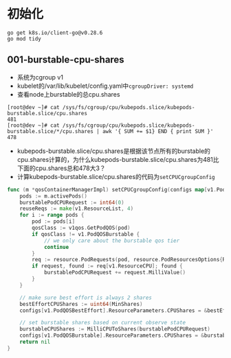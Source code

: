 # 初始化

```shell
go get k8s.io/client-go@v0.28.6
go mod tidy
```

## 001-burstable-cpu-shares

+ 系统为cgroup v1
+ kubelet的/var/lib/kubelet/config.yaml中`cgroupDriver: systemd`
+ 查看node上burstable的总cpu.shares

```shell
[root@dev ~]# cat /sys/fs/cgroup/cpu/kubepods.slice/kubepods-burstable.slice/cpu.shares
481
[root@dev ~]# cat /sys/fs/cgroup/cpu/kubepods.slice/kubepods-burstable.slice/*/cpu.shares | awk '{ SUM += $1} END { print SUM }'
478
```

+ kubepods-burstable.slice/cpu.shares是根据该节点所有的burstable的cpu.shares计算的，为什么kubepods-burstable.slice/cpu.shares为481比下面的cpu.shares总和478大3？
+ 计算kubepods-burstable.slice/cpu.shares的代码为`setCPUCgroupConfig`

```go
func (m *qosContainerManagerImpl) setCPUCgroupConfig(configs map[v1.PodQOSClass]*CgroupConfig) error {
	pods := m.activePods()
	burstablePodCPURequest := int64(0)
	reuseReqs := make(v1.ResourceList, 4)
	for i := range pods {
		pod := pods[i]
		qosClass := v1qos.GetPodQOS(pod)
		if qosClass != v1.PodQOSBurstable {
			// we only care about the burstable qos tier
			continue
		}
		req := resource.PodRequests(pod, resource.PodResourcesOptions{Reuse: reuseReqs})
		if request, found := req[v1.ResourceCPU]; found {
			burstablePodCPURequest += request.MilliValue()
		}
	}

	// make sure best effort is always 2 shares
	bestEffortCPUShares := uint64(MinShares)
	configs[v1.PodQOSBestEffort].ResourceParameters.CPUShares = &bestEffortCPUShares

	// set burstable shares based on current observe state
	burstableCPUShares := MilliCPUToShares(burstablePodCPURequest)
	configs[v1.PodQOSBurstable].ResourceParameters.CPUShares = &burstableCPUShares
	return nil
}
```
